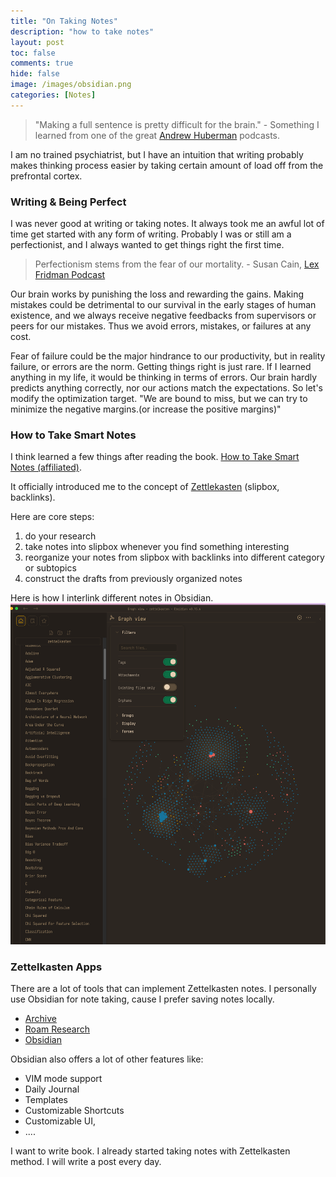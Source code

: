 ```yaml
---
title: "On Taking Notes"
description: "how to take notes"
layout: post
toc: false
comments: true
hide: false
image: /images/obsidian.png
categories: [Notes]
---
```





> "Making a full sentence is pretty difficult for the brain." - Something I learned from one of the great [Andrew Huberman](https://www.youtube.com/c/AndrewHubermanLab) podcasts.

I am no trained psychiatrist, but I have an intuition that writing probably makes thinking process easier 
by taking certain amount of load off from the prefrontal cortex.

### Writing & Being Perfect
I was never good at writing or taking notes. It always took me an awful lot of time get started with any form of writing.
Probably I was or still am a perfectionist, and I always wanted to get things right the first time.
> Perfectionism stems from the fear of our mortality. - Susan Cain, [Lex Fridman Podcast](https://www.youtube.com/c/lexfridman)

Our brain works by punishing the loss and rewarding the gains. 
Making mistakes could be detrimental to our survival in the early stages of human existence, 
and we always receive negative feedbacks from supervisors or peers for our mistakes. 
Thus we avoid errors, mistakes, or failures at any cost.

Fear of failure could be the major hindrance to our productivity, 
but in reality failure, or errors are the norm. Getting things right is just rare. 
If I learned anything in my life, it would be thinking in terms of errors.
Our brain hardly predicts anything correctly, nor our actions match the expectations. 
So let's modify the optimization target. "We are bound to miss, but we can try to minimize the negative margins.(or increase the positive margins)"


### How to Take Smart Notes
I think learned a few things after reading the book.
[How to Take Smart Notes (affiliated)](https://amzn.to/3RKNnYO).

It officially introduced me to the concept of [Zettlekasten](https://en.wikipedia.org/wiki/Zettelkasten) (slipbox, backlinks).

Here are core steps:
1. do your research
2. take notes into slipbox whenever you find something interesting
3. reorganize your notes from slipbox with backlinks into different category or subtopics
4. construct the drafts from previously organized notes

Here is how I interlink different notes in Obsidian. 
![](/images/obsidian.png "My Obsidian Notes")

### Zettelkasten Apps
There are a lot of tools that can implement Zettelkasten notes. I personally use Obsidian for note taking, cause I prefer saving notes locally. 
- [Archive](https://zettelkasten.de/posts/overview/)
- [Roam Research](https://roamresearch.com/)
- [Obsidian](https://obsidian.md/)

Obsidian also offers a lot of other features like:
- VIM mode support
- Daily Journal
- Templates
- Customizable Shortcuts
- Customizable UI, 
- ....


I want to write book. I already started taking notes with Zettelkasten method. 
I will write a post every day. 

